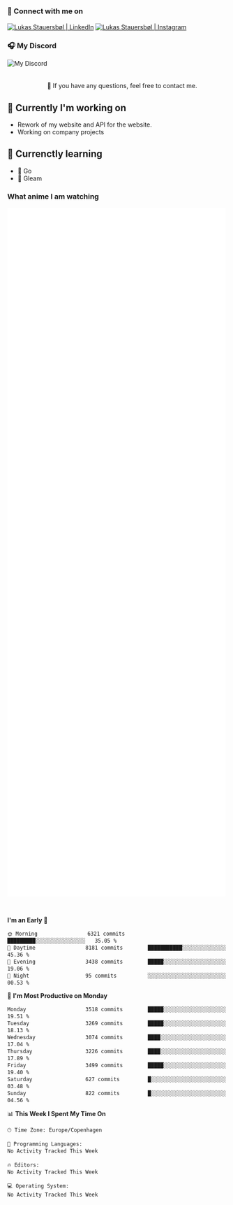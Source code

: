 ### 🔗 Connect with me on
<a href="https://www.instagram.com/lukas_stauersbol" target="_blank"><img align="center" src="https://raw.githubusercontent.com/stauersbol/stauersbol/main/images/instagram.svg" alt="Lukas Stauersbøl | LinkedIn" width="30px"/></a>
<a href="https://www.linkedin.com/in/lukas-stauersbol/" target="_blank"><img align="center" src="https://raw.githubusercontent.com/stauersbol/stauersbol/main/images/linkedin.svg" alt="Lukas Stauersbøl | Instagram" width="30px"/></a>

<p align="center">
 <h3>🎧 My Discord</h3>
 <img align="left" height="55px" src="https://discord.c99.nl/widget/theme-2/147806323323568128.png" alt="My Discord" />
</p>

<br/>
<br/>
<br/>
💬 If you have any questions, feel free to contact me.

## 🔭 Currently I'm working on
- Rework of my website and API for the website.
- Working on company projects
 
## 🌱 Currenctly learning
- 💙 Go
- 💜 Gleam

### What anime I am watching
<a href="https://anilist.co/user/slashiy/" align="center"><img align="center" width="500px" src="metrics.plugin.personal.anilist.svg" /></a>

<br/>

<!--START_SECTION:waka-->
**I'm an Early 🐤** 

```text
🌞 Morning                6321 commits        █████████░░░░░░░░░░░░░░░░   35.05 % 
🌆 Daytime                8181 commits        ███████████░░░░░░░░░░░░░░   45.36 % 
🌃 Evening                3438 commits        █████░░░░░░░░░░░░░░░░░░░░   19.06 % 
🌙 Night                  95 commits          ░░░░░░░░░░░░░░░░░░░░░░░░░   00.53 % 
```
📅 **I'm Most Productive on Monday** 

```text
Monday                   3518 commits        █████░░░░░░░░░░░░░░░░░░░░   19.51 % 
Tuesday                  3269 commits        █████░░░░░░░░░░░░░░░░░░░░   18.13 % 
Wednesday                3074 commits        ████░░░░░░░░░░░░░░░░░░░░░   17.04 % 
Thursday                 3226 commits        ████░░░░░░░░░░░░░░░░░░░░░   17.89 % 
Friday                   3499 commits        █████░░░░░░░░░░░░░░░░░░░░   19.40 % 
Saturday                 627 commits         █░░░░░░░░░░░░░░░░░░░░░░░░   03.48 % 
Sunday                   822 commits         █░░░░░░░░░░░░░░░░░░░░░░░░   04.56 % 
```


📊 **This Week I Spent My Time On** 

```text
🕑︎ Time Zone: Europe/Copenhagen

💬 Programming Languages: 
No Activity Tracked This Week

🔥 Editors: 
No Activity Tracked This Week

💻 Operating System: 
No Activity Tracked This Week
```


<!--END_SECTION:waka-->
